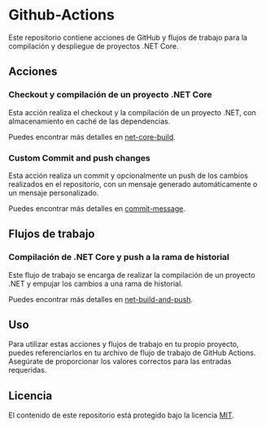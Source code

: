 # Github-Actions
Este repositorio contiene acciones de GitHub y flujos de trabajo para la compilación y despliegue de proyectos .NET Core.

## Acciones

### Checkout y compilación de un proyecto .NET Core

Esta acción realiza el checkout y la compilación de un proyecto .NET, con almacenamiento en caché de las dependencias. 

Puedes encontrar más detalles en [net-core-build](.github/actions/net-core-build/README.md).

### Custom Commit and push changes
Esta acción realiza un commit y opcionalmente un push de los cambios realizados en el repositorio, con un mensaje generado automáticamente o un mensaje personalizado.

Puedes encontrar más detalles en [commit-message](.github/actions/commit-message/README.md).

## Flujos de trabajo

### Compilación de .NET Core y push a la rama de historial

Este flujo de trabajo se encarga de realizar la compilación de un proyecto .NET y empujar los cambios a una rama de historial.

Puedes encontrar más detalles en [net-build-and-push](.github/workflows/readme/net-build-and-push.md).

## Uso

Para utilizar estas acciones y flujos de trabajo en tu propio proyecto, puedes referenciarlos en tu archivo de flujo de trabajo de GitHub Actions. Asegúrate de proporcionar los valores correctos para las entradas requeridas.

## Licencia

El contenido de este repositorio está protegido bajo la licencia [MIT](https://opensource.org/licenses/MIT).